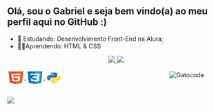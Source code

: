 ## Olá, sou o Gabriel e seja bem vindo(a) ao meu perfil aqui no GitHub :)

- 🌱 Estudando: Desenvolvimento Front-End na Alura;
- 👨‍🎓Aprendendo: HTML & CSS

<div align="center">
  <a href="https://github.com/GabrielGavilha">
  <img height="180em" src="https://github-readme-stats.vercel.app/api?username=GabrielGavilha&show_icons=true&theme=dark&include_all_commits=true&count_private=true"/>
  <img height="180em" src="https://github-readme-stats.vercel.app/api/top-langs/?username=GabrielGavilha&layout=compact&langs_count=7&theme=dark"/>
</div>
  
  <div style="display: inline_block"><br>
  <img align="center" alt="Rafa-HTML" height="30" width="40" src="https://raw.githubusercontent.com/devicons/devicon/master/icons/html5/html5-original.svg">
  <img align="center" alt="Rafa-CSS" height="30" width="40" src="https://raw.githubusercontent.com/devicons/devicon/master/icons/css3/css3-original.svg">
  <img align="center" alt="Rafa-Python" height="30" width="40" src="https://raw.githubusercontent.com/devicons/devicon/master/icons/python/python-original.svg">
  <img align="right" alt="Gatocode" height="128" width="128" src="https://cdn.discordapp.com/attachments/490689220747329536/935928128457547847/catcoding.gif">
</div>

</div>
  
  ##
   
  <div> 
  
  <a href="mailto:gabrielgavilha34@gmail.com" target="_blank"><img src="https://img.shields.io/badge/Gmail-D14836?style=for-the-badge&logo=gmail&logoColor=white" target="_blank"></a>

 
</div>
